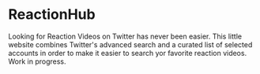 # ReactionHub
Looking for Reaction Videos on Twitter has never been easier. This little website combines Twitter's advanced search and a curated list of selected accounts in order to make it easier to search yor favorite reaction videos. Work in progress.
